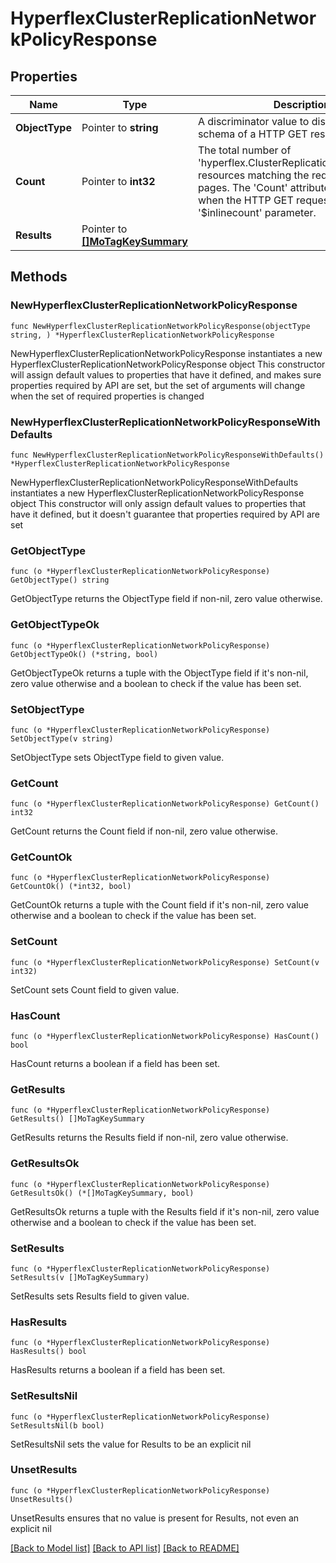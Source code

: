 # HyperflexClusterReplicationNetworkPolicyResponse

## Properties

Name | Type | Description | Notes
------------ | ------------- | ------------- | -------------
**ObjectType** | Pointer to **string** | A discriminator value to disambiguate the schema of a HTTP GET response body. | 
**Count** | Pointer to **int32** | The total number of &#39;hyperflex.ClusterReplicationNetworkPolicy&#39; resources matching the request, accross all pages. The &#39;Count&#39; attribute is included when the HTTP GET request includes the &#39;$inlinecount&#39; parameter. | [optional] 
**Results** | Pointer to [**[]MoTagKeySummary**](mo.TagKeySummary.md) |  | [optional] 

## Methods

### NewHyperflexClusterReplicationNetworkPolicyResponse

`func NewHyperflexClusterReplicationNetworkPolicyResponse(objectType string, ) *HyperflexClusterReplicationNetworkPolicyResponse`

NewHyperflexClusterReplicationNetworkPolicyResponse instantiates a new HyperflexClusterReplicationNetworkPolicyResponse object
This constructor will assign default values to properties that have it defined,
and makes sure properties required by API are set, but the set of arguments
will change when the set of required properties is changed

### NewHyperflexClusterReplicationNetworkPolicyResponseWithDefaults

`func NewHyperflexClusterReplicationNetworkPolicyResponseWithDefaults() *HyperflexClusterReplicationNetworkPolicyResponse`

NewHyperflexClusterReplicationNetworkPolicyResponseWithDefaults instantiates a new HyperflexClusterReplicationNetworkPolicyResponse object
This constructor will only assign default values to properties that have it defined,
but it doesn't guarantee that properties required by API are set

### GetObjectType

`func (o *HyperflexClusterReplicationNetworkPolicyResponse) GetObjectType() string`

GetObjectType returns the ObjectType field if non-nil, zero value otherwise.

### GetObjectTypeOk

`func (o *HyperflexClusterReplicationNetworkPolicyResponse) GetObjectTypeOk() (*string, bool)`

GetObjectTypeOk returns a tuple with the ObjectType field if it's non-nil, zero value otherwise
and a boolean to check if the value has been set.

### SetObjectType

`func (o *HyperflexClusterReplicationNetworkPolicyResponse) SetObjectType(v string)`

SetObjectType sets ObjectType field to given value.


### GetCount

`func (o *HyperflexClusterReplicationNetworkPolicyResponse) GetCount() int32`

GetCount returns the Count field if non-nil, zero value otherwise.

### GetCountOk

`func (o *HyperflexClusterReplicationNetworkPolicyResponse) GetCountOk() (*int32, bool)`

GetCountOk returns a tuple with the Count field if it's non-nil, zero value otherwise
and a boolean to check if the value has been set.

### SetCount

`func (o *HyperflexClusterReplicationNetworkPolicyResponse) SetCount(v int32)`

SetCount sets Count field to given value.

### HasCount

`func (o *HyperflexClusterReplicationNetworkPolicyResponse) HasCount() bool`

HasCount returns a boolean if a field has been set.

### GetResults

`func (o *HyperflexClusterReplicationNetworkPolicyResponse) GetResults() []MoTagKeySummary`

GetResults returns the Results field if non-nil, zero value otherwise.

### GetResultsOk

`func (o *HyperflexClusterReplicationNetworkPolicyResponse) GetResultsOk() (*[]MoTagKeySummary, bool)`

GetResultsOk returns a tuple with the Results field if it's non-nil, zero value otherwise
and a boolean to check if the value has been set.

### SetResults

`func (o *HyperflexClusterReplicationNetworkPolicyResponse) SetResults(v []MoTagKeySummary)`

SetResults sets Results field to given value.

### HasResults

`func (o *HyperflexClusterReplicationNetworkPolicyResponse) HasResults() bool`

HasResults returns a boolean if a field has been set.

### SetResultsNil

`func (o *HyperflexClusterReplicationNetworkPolicyResponse) SetResultsNil(b bool)`

 SetResultsNil sets the value for Results to be an explicit nil

### UnsetResults
`func (o *HyperflexClusterReplicationNetworkPolicyResponse) UnsetResults()`

UnsetResults ensures that no value is present for Results, not even an explicit nil

[[Back to Model list]](../README.md#documentation-for-models) [[Back to API list]](../README.md#documentation-for-api-endpoints) [[Back to README]](../README.md)


